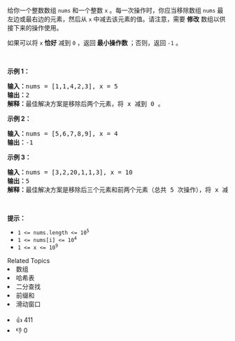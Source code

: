 <p>给你一个整数数组 <code>nums</code> 和一个整数 <code>x</code> 。每一次操作时，你应当移除数组 <code>nums</code> 最左边或最右边的元素，然后从 <code>x</code> 中减去该元素的值。请注意，需要 <strong>修改</strong> 数组以供接下来的操作使用。</p>

<p>如果可以将 <code>x</code>&nbsp;<strong>恰好</strong> 减到&nbsp;<code>0</code> ，返回<strong> 最小操作数 </strong>；否则，返回 <code>-1</code> 。</p>

<p>&nbsp;</p>

<p><strong>示例 1：</strong></p>

<pre>
<strong>输入：</strong>nums = [1,1,4,2,3], x = 5
<strong>输出：</strong>2
<strong>解释：</strong>最佳解决方案是移除后两个元素，将 x 减到 0 。
</pre>

<p><strong>示例 2：</strong></p>

<pre>
<strong>输入：</strong>nums = [5,6,7,8,9], x = 4
<strong>输出：</strong>-1
</pre>

<p><strong>示例 3：</strong></p>

<pre>
<strong>输入：</strong>nums = [3,2,20,1,1,3], x = 10
<strong>输出：</strong>5
<strong>解释：</strong>最佳解决方案是移除后三个元素和前两个元素（总共 5 次操作），将 x 减到 0 。
</pre>

<p>&nbsp;</p>

<p><strong>提示：</strong></p>

<ul> 
 <li><code>1 &lt;= nums.length &lt;= 10<sup>5</sup></code></li> 
 <li><code>1 &lt;= nums[i] &lt;= 10<sup>4</sup></code></li> 
 <li><code>1 &lt;= x &lt;= 10<sup>9</sup></code></li> 
</ul>

<div><div>Related Topics</div><div><li>数组</li><li>哈希表</li><li>二分查找</li><li>前缀和</li><li>滑动窗口</li></div></div><br><div><li>👍 411</li><li>👎 0</li></div>